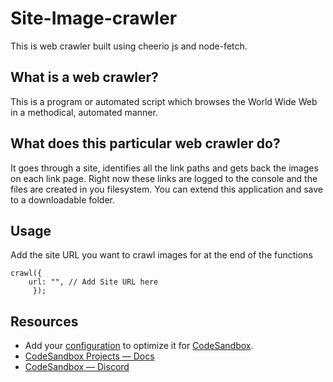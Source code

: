 # Site-Image-crawler

This is web crawler built using cheerio js and node-fetch.

## What is a web crawler?

This is a program or automated script which browses the World Wide Web in a methodical, automated manner. 

## What does this particular web crawler do?

It goes through a site, identifies all the link paths and gets back the images on each link page. Right now these links are logged to the console and the files are created in you filesystem. You can extend this application and save to a downloadable folder. 

## Usage 

Add the site URL you want to crawl images for at the end of the functions

```
crawl({
	url: "", // Add Site URL here
     });

```

## Resources
- Add your [configuration](https://codesandbox.io/docs/projects/learn/setting-up/tasks) to optimize it for [CodeSandbox](https://codesandbox.io/p/dashboard).
- [CodeSandbox Projects — Docs](https://codesandbox.io/docs/projects)
- [CodeSandbox — Discord](https://discord.gg/Ggarp3pX5H)
